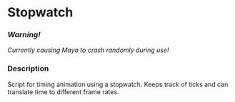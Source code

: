 # Stopwatch

### _Warning!_
_Currently causing Maya to crash randomly during use!_

### Description

Script for timing animation using a stopwatch. Keeps track of ticks and can translate time to different frame rates.